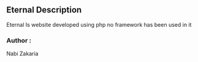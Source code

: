 

## Eternal Description 

Eternal Is website developed using php no framework has been used in it 

### Author :
Nabi Zakaria
